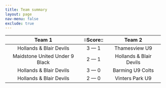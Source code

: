 ```yaml
---
title: Team summary
layout: page
nav-menu: false
exclude: true
---
```




|             Team 1             |  ::Score::  |         Team 2          |
|:------------------------------:|:-----------:|:-----------------------:|
|    Hollands & Blair Devils     | 3 &mdash; 1 |      Thamesview U9      |
| Maidstone United Under 9 Black | 2 &mdash; 1 | Hollands & Blair Devils |
|    Hollands & Blair Devils     | 3 &mdash; 0 |    Barming U9 Colts     |
|    Hollands & Blair Devils     | 2 &mdash; 0 |     Vinters Park U9     |

 <br /><br /><br />